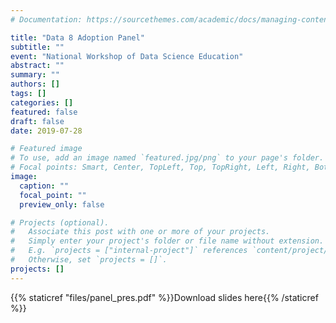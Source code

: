 ```yaml
---
# Documentation: https://sourcethemes.com/academic/docs/managing-content/

title: "Data 8 Adoption Panel"
subtitle: ""
event: "National Workshop of Data Science Education"
abstract: ""
summary: ""
authors: []
tags: []
categories: []
featured: false
draft: false
date: 2019-07-28

# Featured image
# To use, add an image named `featured.jpg/png` to your page's folder.
# Focal points: Smart, Center, TopLeft, Top, TopRight, Left, Right, BottomLeft, Bottom, BottomRight.
image:
  caption: ""
  focal_point: ""
  preview_only: false

# Projects (optional).
#   Associate this post with one or more of your projects.
#   Simply enter your project's folder or file name without extension.
#   E.g. `projects = ["internal-project"]` references `content/project/deep-learning/index.md`.
#   Otherwise, set `projects = []`.
projects: []
---
```


{{% staticref "files/panel_pres.pdf" %}}Download slides here{{% /staticref %}}
